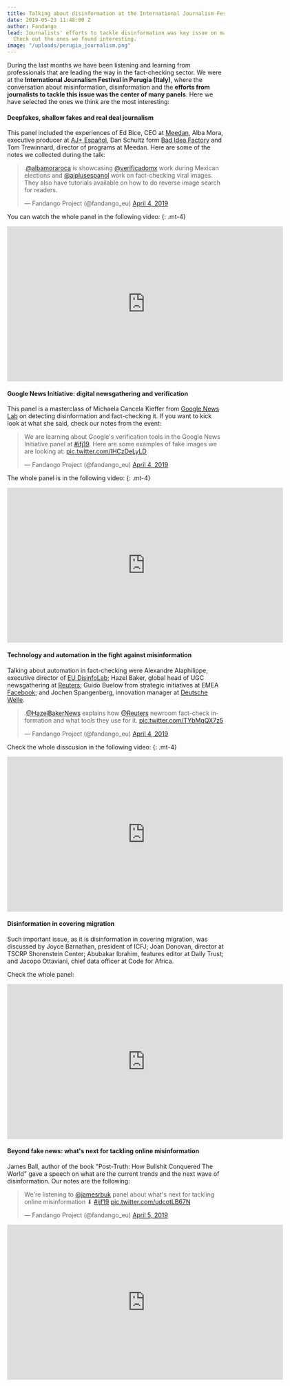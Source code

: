 ```yaml
---
title: Talking about disinformation at the International Journalism Festival
date: 2019-05-23 11:48:00 Z
author: Fandango
lead: Journalists' efforts to tackle disinformation was key issue on many panels.
  Check out the ones we found interesting.
image: "/uploads/perugia_journalism.png"
---
```


During the last months we have been listening and learning from professionals that are leading the way in the fact-checking sector. We were at the **International Journalism Festival in Perugia (Italy)**, where the conversation about misinformation, disinformation and the **efforts from journalists to tackle this issue was the center of many panels**. Here we have selected the ones we think are the most interesting: 

#### Deepfakes, shallow fakes and real deal journalism

This panel included the experiences of Ed Bice, CEO at [Meedan](https://meedan.com/en/), Alba Mora, executive producer at [AJ+ Español](https://www.ajplus.net/espanol), Dan Schultz form [Bad Idea Factory](https://biffud.com) and Tom Trewinnard,
director of programs at Meedan. Here are some of the notes we collected during the talk:

<blockquote class="twitter-tweet" data-conversation="none" data-lang="en"><p lang="en" dir="ltr">.<a href="https://twitter.com/albamoraroca?ref_src=twsrc%5Etfw">@albamoraroca</a> is showcasing <a href="https://twitter.com/VerificadoMX?ref_src=twsrc%5Etfw">@verificadomx</a> work during Mexican elections and <a href="https://twitter.com/ajplusespanol?ref_src=twsrc%5Etfw">@ajplusespanol</a> work on fact-checking viral images. They also have tutorials available on how to do reverse image search for readers.</p>&mdash; Fandango Project (@fandango_eu) <a href="https://twitter.com/fandango_eu/status/1113752958947274753?ref_src=twsrc%5Etfw">April 4, 2019</a></blockquote>

You can watch the whole panel in the following video:
{: .mt-4}

<div class="video mb-5">
<iframe width="640" height="360" src="https://www.youtube.com/embed/_Xpr5dzozz0?rel=0&amp;controls=1&amp;showinfo=0" frameborder="0" allowfullscreen></iframe>
</div>

#### Google News Initiative: digital newsgathering and verification

This panel is a masterclass of Michaela Cancela Kieffer from [Google News Lab](https://newsinitiative.withgoogle.com/training/) on detecting disinformation and fact-checking it. If you want to kick look at what she said, check our notes from the event:

<blockquote class="twitter-tweet" data-lang="en"><p lang="en" dir="ltr">We are learning about Google&#39;s verification tools in the Google News Initiative panel at <a href="https://twitter.com/hashtag/ifj19?src=hash&amp;ref_src=twsrc%5Etfw">#ifj19</a>. Here are some examples of fake images we are looking at: <a href="https://t.co/IHCzDeLyLD">pic.twitter.com/IHCzDeLyLD</a></p>&mdash; Fandango Project (@fandango_eu) <a href="https://twitter.com/fandango_eu/status/1113781901196713985?ref_src=twsrc%5Etfw">April 4, 2019</a></blockquote>

The whole panel is in the following video:
{: .mt-4}

<div class="video mb-5">
<iframe width="640" height="360" src="https://www.youtube.com/embed/E74aD1Jdtlg?rel=0&amp;controls=1&amp;showinfo=0" frameborder="0" allowfullscreen></iframe>
</div>

#### Technology and automation in the fight against misinformation

Talking about automation in fact-checking were Alexandre Alaphilippe, executive director of [EU DisinfoLab](https://www.disinfo.eu); Hazel Baker, global head of UGC newsgathering at [Reuters](https://www.reuterscommunity.com); Guido Buelow from strategic initiatives at EMEA [Facebook](https://www.facebook.com/business); and Jochen Spangenberg, innovation manager at [Deutsche Welle](https://www.dw.com/en/top-stories/s-9097).

<blockquote class="twitter-tweet" data-conversation="none" data-lang="en"><p lang="en" dir="ltr">.<a href="https://twitter.com/HazelBakerNews?ref_src=twsrc%5Etfw">@HazelBakerNews</a> explains how <a href="https://twitter.com/Reuters?ref_src=twsrc%5Etfw">@Reuters</a> newroom fact-check information and what tools they use for it. <a href="https://t.co/TYbMqQX7z5">pic.twitter.com/TYbMqQX7z5</a></p>&mdash; Fandango Project (@fandango_eu) <a href="https://twitter.com/fandango_eu/status/1113842717795213318?ref_src=twsrc%5Etfw">April 4, 2019</a></blockquote>

Check the whole disscusion in the following video:
{: .mt-4}

<div class="video mb-5">
<iframe width="640" height="360" src="https://www.youtube.com/embed/z0PVaug4MWE?rel=0&amp;controls=1&amp;showinfo=0" frameborder="0" allowfullscreen></iframe>
</div>

#### Disinformation in covering migration

Such important issue, as it is disinformation in covering migration, was discussed by Joyce Barnathan, president of ICFJ; Joan Donovan, director at TSCRP Shorenstein Center; Abubakar Ibrahim, features editor at Daily Trust; and Jacopo Ottaviani, chief data officer at Code for Africa. 

Check the whole panel:

<div class="video mb-5">
<iframe width="640" height="360" src="https://www.youtube.com/embed/QkW5w3ug7XM?rel=0&amp;controls=1&amp;showinfo=0" frameborder="0" allowfullscreen></iframe>
</div>

#### Beyond fake news: what's next for tackling online misinformation

James Ball, author of the book "Post-Truth: How Bullshit Conquered The World" gave a speech on what are the current trends and the next wave of disinformation. Our notes are the following: 

<blockquote class="twitter-tweet" data-lang="en"><p lang="en" dir="ltr">We&#39;re listening to <a href="https://twitter.com/jamesrbuk?ref_src=twsrc%5Etfw">@jamesrbuk</a> panel about what&#39;s next for tackling online misinformation ⬇ <a href="https://twitter.com/hashtag/ijf19?src=hash&amp;ref_src=twsrc%5Etfw">#ijf19</a> <a href="https://t.co/udcotLB67N">pic.twitter.com/udcotLB67N</a></p>&mdash; Fandango Project (@fandango_eu) <a href="https://twitter.com/fandango_eu/status/1114169866246864896?ref_src=twsrc%5Etfw">April 5, 2019</a></blockquote>

<div class="video">
<iframe width="640" height="360" src="https://www.youtube.com/embed/6CU2MspWqIw?rel=0&amp;controls=1&amp;showinfo=0" frameborder="0" allowfullscreen></iframe>
</div>

<!-- Twitter Script -->
<script async src="https://platform.twitter.com/widgets.js" charset="utf-8"></script>

<style>
#twitter-widget-0{ max-height: none !important; }
</style>
